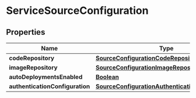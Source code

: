 

# ServiceSourceConfiguration


## Properties

| Name | Type | Description | Notes |
|------------ | ------------- | ------------- | -------------|
|**codeRepository** | [**SourceConfigurationCodeRepository**](SourceConfigurationCodeRepository.md) |  |  [optional] |
|**imageRepository** | [**SourceConfigurationImageRepository**](SourceConfigurationImageRepository.md) |  |  [optional] |
|**autoDeploymentsEnabled** | [**Boolean**](Boolean.md) |  |  [optional] |
|**authenticationConfiguration** | [**SourceConfigurationAuthenticationConfiguration**](SourceConfigurationAuthenticationConfiguration.md) |  |  [optional] |



